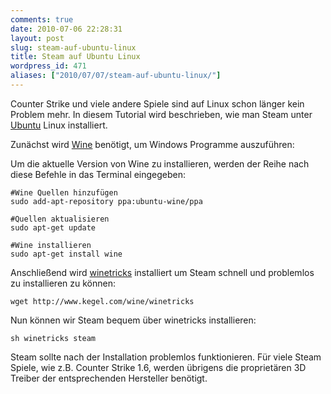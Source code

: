 ```yaml
---
comments: true
date: 2010-07-06 22:28:31
layout: post
slug: steam-auf-ubuntu-linux
title: Steam auf Ubuntu Linux
wordpress_id: 471
aliases: ["2010/07/07/steam-auf-ubuntu-linux/"]
---
```


Counter Strike und viele andere Spiele sind auf Linux schon länger kein Problem mehr. In diesem Tutorial wird beschrieben, wie man Steam unter [Ubuntu](http://www.ubuntu.com/) Linux installiert.

Zunächst wird [Wine](http://www.winehq.org/) benötigt, um Windows Programme auszuführen:

Um die aktuelle Version von Wine zu installieren, werden der Reihe nach diese Befehle in das Terminal eingegeben:

    
    #Wine Quellen hinzufügen
    sudo add-apt-repository ppa:ubuntu-wine/ppa
    
    #Quellen aktualisieren
    sudo apt-get update
    
    #Wine installieren
    sudo apt-get install wine


Anschließend wird [winetricks](http://wiki.winehq.org/winetricks) installiert um Steam schnell und problemlos zu installieren zu können:

    
    
    wget http://www.kegel.com/wine/winetricks
    



Nun können wir Steam bequem über winetricks installieren:

    
    
    sh winetricks steam
    



Steam sollte nach der Installation problemlos funktionieren.
Für viele Steam Spiele, wie z.B. Counter Strike 1.6, werden übrigens die proprietären 3D Treiber der entsprechenden Hersteller benötigt.
